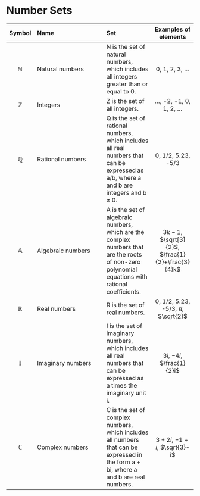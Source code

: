 # Number Sets

|    Symbol    | Name&nbsp;&nbsp;&nbsp;&nbsp;&nbsp;&nbsp;&nbsp;&nbsp;&nbsp;&nbsp;&nbsp;&nbsp;&nbsp;&nbsp;&nbsp;&nbsp;&nbsp;&nbsp;&nbsp;&nbsp;&nbsp;&nbsp;&nbsp;&nbsp;&nbsp;&nbsp;&nbsp;&nbsp;&nbsp; | Set                                                                                                                                              |               Examples of elements                |
|:------------:|:---------------------------------------------------------------------------------------------------------------------------------------------------------------------------------- |:------------------------------------------------------------------------------------------------------------------------------------------------ |:-------------------------------------------------:|
| $\mathbb{N}$ | Natural numbers                                                                                                                                                                    | N is the set of natural numbers, which includes all integers greater than or equal to 0.                                                         |                   0, 1, 2, 3, …                   |
| $\mathbb{Z}$ | Integers                                                                                                                                                                           | Z is the set of all integers.                                                                                                                    |               …, -2, -1, 0, 1, 2, …               |
| $\mathbb{Q}$ | Rational numbers                                                                                                                                                                   | Q is the set of rational numbers, which includes all real numbers that can be expressed as a/b, where a and b are integers and b ≠ 0.            |                0, 1/2, 5.23, -5/3                 |
| $\mathbb{A}$ | Algebraic numbers                                                                                                                                                                  | A is the set of algebraic numbers, which are the complex numbers that are the roots of non-zero polynomial equations with rational coefficients. | $3k-1$, $\sqrt[3]{2}$, $\frac{1}{2}+\frac{3}{4}k$ |
| $\mathbb{R}$ | Real numbers                                                                                                                                                                       | R is the set of real numbers.                                                                                                                    |       0, 1/2, 5.23, -5/3, $\pi$, $\sqrt{2}$       |
| $\mathbb{I}$ | Imaginary numbers                                                                                                                                                                  | I is the set of imaginary numbers, which includes all real numbers that can be expressed as a times the imaginary unit i.                        |            $3i$, $-4i$, $\frac{1}{2}i$            |
| $\mathbb{C}$ | Complex numbers                                                                                                                                                                    | C is the set of complex numbers, which includes all numbers that can be expressed in the form a + bi, where a and b are real numbers.            |           $3+2i$, $-1+i$, $\sqrt{3}-i$            |

